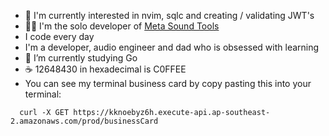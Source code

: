 - 👀 I'm currently interested in nvim, sqlc and creating / validating JWT's
- 🧑‍💻 I'm the solo developer of [Meta Sound Tools](metasoundtools.com) 
- I code every day
- I'm a developer, audio engineer and dad who is obsessed with learning
- 🌱 I’m currently studying Go
- ☕ 12648430 in hexadecimal is C0FFEE
- You can see my terminal business card by copy pasting this into your terminal: 
```
  curl -X GET https://kknoebyz6h.execute-api.ap-southeast-2.amazonaws.com/prod/businessCard
```
